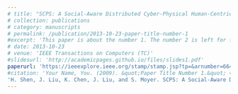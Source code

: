 ```yaml
---
# title: "SCPS: A Social-Aware Distributed Cyber-Physical Human-Centric Search Engine"
# collection: publications
# category: manuscripts
# permalink: /publication/2013-10-23-paper-title-number-1
#excerpt: 'This paper is about the number 1. The number 2 is left for future work.'
# date: 2013-10-23
# venue: 'IEEE Transactions on Computers (TC)'
#slidesurl: 'http://academicpages.github.io/files/slides1.pdf'
paperurl: 'https://ieeexplore.ieee.org/stamp/stamp.jsp?tp=&arnumber=6645370'
#citation: 'Your Name, You. (2009). &quot;Paper Title Number 1.&quot; <i>Journal 1</i>. 1(1).'
'H. Shen, J. Liu, K. Chen, J. Liu, and S. Moyer. SCPS: A Social-Aware Distributed Cyber-Physical Human-Centric Search Engine, IEEE Transactions on Computers (TC), 64(2):518-532, 2015.'
---
```

